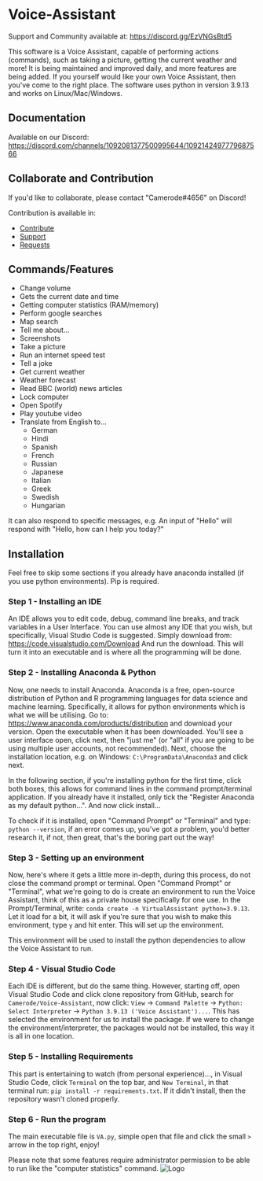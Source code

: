 # Voice-Assistant
Support and Community available at: https://discord.gg/EzVNGsBtd5


This software is a Voice Assistant, capable of performing actions (commands), such as taking a picture, getting the current weather and more!
It is being maintained and improved daily, and more features are being added. If you yourself would like your own Voice Assistant, then you've come to the right place.
The software uses python in version 3.9.13 and works on Linux/Mac/Windows.

## Documentation
Available on our Discord: https://discord.com/channels/1092081377500995644/1092142497779687566

## Collaborate and Contribution
If you'd like to collaborate, please contact "Camerode#4656" on Discord!

Contribution is available in:
- [Contribute](https://discord.com/channels/1092081377500995644/1092209412522901545)
- [Support](https://discord.com/channels/1092081377500995644/1092084770671960245)
- [Requests](https://discord.com/channels/1092081377500995644/1092086444442538076)

## Commands/Features
- Change volume
- Gets the current date and time
- Getting computer statistics (RAM/memory)
- Perform google searches
- Map search
- Tell me about...
- Screenshots
- Take a picture
- Run an internet speed test
- Tell a joke
- Get current weather
- Weather forecast
- Read BBC (world) news articles
- Lock computer
- Open Spotify
- Play youtube video
- Translate from English to...
   - German
   - Hindi
   - Spanish
   - French
   - Russian
   - Japanese
   - Italian
   - Greek
   - Swedish
   - Hungarian

It can also respond to specific messages, e.g.
An input of "Hello" will respond with "Hello, how can I help you today?"

## Installation
Feel free to skip some sections if you already have anaconda installed (if you use python environments). Pip is required.
### Step 1 - Installing an IDE
An IDE allows you to edit code, debug, command line breaks, and track variables in a User Interface.
You can use almost any IDE that you wish, but specifically, Visual Studio Code is suggested.
Simply download from: <https://code.visualstudio.com/Download>
And run the download. This will turn it into an executable and is where all the programming will be done.

### Step 2 - Installing Anaconda & Python
Now, one needs to install Anaconda. Anaconda is a free, open-source distribution of Python and R programming languages for data science and machine learning. Specifically, it allows for python environments which is what we will be utilising. Go to: <https://www.anaconda.com/products/distribution> and download your version. Open the executable when it has been downloaded. You'll see a user interface open, click next, then "just me" (or "all" if you are going to be using multiple user accounts, not recommended). Next, choose the installation location, e.g. on Windows: `C:\ProgramData\Anaconda3` and click next. 

In the following section, if you're installing python for the first time, click both boxes, this allows for command lines in the command prompt/terminal application. If you already have it installed, only tick the "Register Anaconda as my default python...".
And now click install...

To check if it is installed, open "Command Prompt" or "Terminal" and type: `python --version`, if an error comes up, you've got a problem, you'd better research it, if not, then great, that's the boring part out the way!

### Step 3 - Setting up an environment
Now, here's where it gets a little more in-depth, during this process, do not close the command prompt or terminal.
Open "Command Prompt" or "Terminal", what we're going to do is create an environment to run the Voice Assistant, think of this as a private house specifically for one use. In the Prompt/Terminal, write: `conda create -n VirtualAssistant python=3.9.13`. Let it load for a bit, it will ask if you're sure that you wish to make this environment, type `y` and hit enter. This will set up the environment.

This environment will be used to install the python dependencies to allow the Voice Assistant to run.

### Step 4 - Visual Studio Code
Each IDE is different, but do the same thing. However, starting off, open Visual Studio Code and click clone repository from GitHub, search for `Camerode/Voice-Assistant`, now click: `View` -> `Command Palette` -> `Python: Select Interpreter` -> `Python 3.9.13 ('Voice Assistant')...`. This has selected the environment for us to install the package. If we were to change the environment/interpreter, the packages would not be installed, this way it is all in one location.

### Step 5 - Installing Requirements
This part is entertaining to watch (from personal experience)..., in Visual Studio Code, click `Terminal` on the top bar, and `New Terminal`, in that terminal run: `pip install -r requirements.txt`. If it didn't install, then the repository wasn't cloned properly.

### Step 6 - Run the program
The main executable file is `VA.py`, simple open that file and click the small `>` arrow in the top right, enjoy!

Please note that some features require administrator permission to be able to run like the "computer statistics" command.
![Logo](https://imgur.com/zJV3u4K.jpg)
